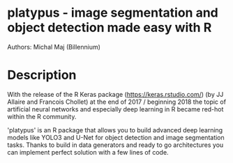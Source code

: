 # platypus - image segmentation and object detection made easy with R

Authors: Michal Maj (Billennium) 

# Description 

With the release of the R Keras package (https://keras.rstudio.com/) (by JJ Allaire and Francois Chollet) at the end of 2017 / beginning 2018 the topic of artificial neural networks and especially deep learning in R became red-hot within the R community.



'platypus' is an R package that allows you to build advanced deep learning models like YOLO3 and U-Net for object detection and image segmentation tasks. Thanks to build in data generators and ready to go architectures you can implement perfect solution with a few lines of code.